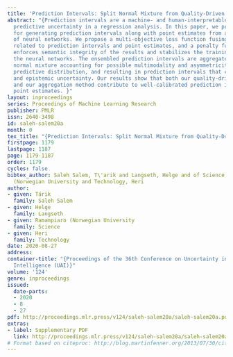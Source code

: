 ```yaml
---
title: 'Prediction Intervals: Split Normal Mixture from Quality-Driven Deep Ensembles'
abstract: "{Prediction intervals are a machine- and human-interpretable way to represent
  predictive uncertainty in a regression analysis. In this paper, we present a method
  for generating prediction intervals along with point estimates from an ensemble
  of neural networks. We propose a multi-objective loss function fusing quality measures
  related to prediction intervals and point estimates, and a penalty function, which
  enforces semantic integrity of the results and stabilizes the training process of
  the neural networks. The ensembled prediction intervals are aggregated as a split
  normal mixture accounting for possible multimodality and asymmetricity of the posterior
  predictive distribution, and resulting in prediction intervals that capture aleatoric
  and epistemic uncertainty. Our results show that both our quality-driven loss function
  and our aggregation method contribute to well-calibrated prediction intervals and
  point estimates. }"
layout: inproceedings
series: Proceedings of Machine Learning Research
publisher: PMLR
issn: 2640-3498
id: saleh-salem20a
month: 0
tex_title: "{Prediction Intervals: Split Normal Mixture from Quality-Driven Deep Ensembles}"
firstpage: 1179
lastpage: 1187
page: 1179-1187
order: 1179
cycles: false
bibtex_author: Saleh Salem, T\'arik and Langseth, Helge and of Science, Ramampiaro
  (Norwegian University and Technology, Heri
author:
- given: Tárik
  family: Saleh Salem
- given: Helge
  family: Langseth
- given: Ramampiaro (Norwegian University
  family: Science
- given: Heri
  family: Technology
date: 2020-08-27
address: 
container-title: "{Proceedings of the 36th Conference on Uncertainty in Artificial
  Intelligence (UAI)}"
volume: '124'
genre: inproceedings
issued:
  date-parts:
  - 2020
  - 8
  - 27
pdf: http://proceedings.mlr.press/v124/saleh-salem20a/saleh-salem20a.pdf
extras:
- label: Supplementary PDF
  link: http://proceedings.mlr.press/v124/saleh-salem20a/saleh-salem20a-supp.pdf
# Format based on citeproc: http://blog.martinfenner.org/2013/07/30/citeproc-yaml-for-bibliographies/
---
```

